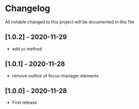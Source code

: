 # Changelog
All notable changed to this project will be documented in this file

## [1.0.2] - 2020-11-29
- add `on` method

## [1.0.1] - 2020-11-28
- remove outline of focus-manager elements

## [1.0.0] - 2020-11-28
- First release